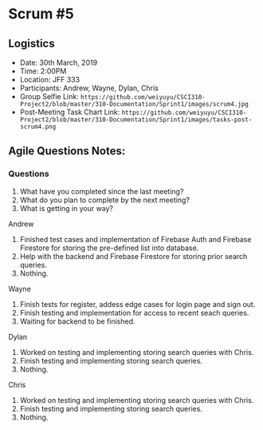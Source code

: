# Scrum #5

## Logistics
- Date: 30th March, 2019
- Time: 2:00PM
- Location: JFF 333
- Participants: Andrew, Wayne, Dylan, Chris
- Group Selfie Link: `https://github.com/weiyuyu/CSCI310-Project2/blob/master/310-Documentation/Sprint1/images/scrum4.jpg`
- Post-Meeting Task Chart Link: `https://github.com/weiyuyu/CSCI310-Project2/blob/master/310-Documentation/Sprint1/images/tasks-post-scrum4.png`

## Agile Questions Notes:

### Questions
1. What have you completed since the last meeting?
2. What do you plan to complete by the next meeting?
3. What is getting in your way?

 
Andrew
1. Finished test cases and implementation of Firebase Auth and Firebase Firestore for storing the pre-defined list into database.
2. Help with the backend and Firebase Firestore for storing prior search queries.
3. Nothing.

Wayne
1. Finish tests for register, addess edge cases for login page and sign out.
2. Finish testing and implementation for access to recent seach queries.
3. Waiting for backend to be finished.

Dylan
1. Worked on testing and implementing storing search queries with Chris.
2. Finish testing and implementing storing search queries.
3. Nothing.

Chris
1. Worked on testing and implementing storing search queries with Chris.
2. Finish testing and implementing storing search queries.
3. Nothing.
